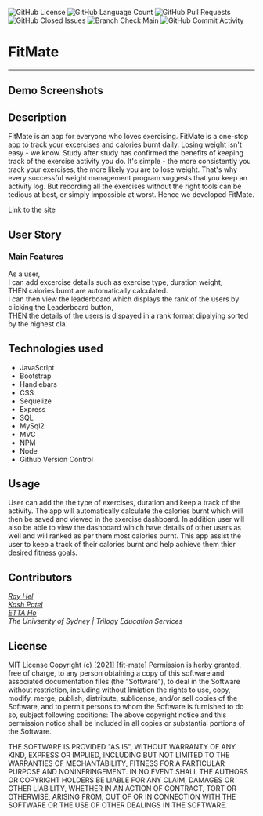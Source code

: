 <img alt="GitHub License" src="https://img.shields.io/apm/l/vim-mode">  <img alt="GitHub Language Count" src="https://img.shields.io/github/languages/count/kashpateltech/fit-mate">  <img alt="GitHub Pull Requests" src="https://img.shields.io/github/pulls/detail/state/kashpateltech/fit-mate/6">  <img alt="GitHub Closed Issues" src="https://img.shields.io/github/issues-closed-raw/kashpateltech/fit-mate">  <img alt="Branch Check Main" src="https://img.shields.io/github/checks-status/kashpateltech/fit-mate/main">  <img alt="GitHub Commit Activity" src="https://img.shields.io/github/commit-activity/w/kashpateltech/fit-mate">

# FitMate
---

## Demo Screenshots





## Description

FitMate is an app for everyone who loves exercising. FitMate is a one-stop app to track your excercises and calories burnt daily. Losing weight isn't easy - we know. Study after study has confirmed the benefits of keeping track of the exercise activity you do. It's simple - the more consistently you track your exercises, the more likely you are to lose weight.  That's why every successful weight management program suggests that you keep an activity log. But recording all the exercises without the right tools can be tedious at best, or simply impossible at worst. Hence we developed FitMate.

Link to the [site](https://DevRayHE.github.io/fit-mate)

## User Story 

### Main Features
As a user, <br>
I can add excercise details such as exercise type, duration weight, <br>
THEN calories burnt are automatically calculated. <br>
I can then view the leaderboard which displays the rank of the users by clicking the Leaderboard button,<br>
THEN the details of the users is dispayed in a rank format dipalying sorted by the highest cla. <br>


## Technologies used 

- JavaScript
- Bootstrap
- Handlebars
- CSS
- Sequelize
- Express
- SQL
- MySql2
- MVC
- NPM
- Node
- Github Version Control

## Usage 

User can add the the type of exercises, duration and keep a track of the activity. The app will automatically calculate the calories burnt which will then be saved and viewed in the sxercise dashboard. In addition user will also be able to view the dashboard wihich have details of other users as well and will ranked as per them most calories burnt. This app assist the user to keep a track of their calories burnt and help achieve them thier desired fitness goals. 

## Contributors

*[Ray Hel](https://github.com/DevRayHe)* <br>
*[Kash Patel](https://github.com/kashpateltech)* <br>
*[ETTA Ho](https://github.com/Etta0311)* <br>
*The Univserity of Sydney | Trilogy Education Services* <br>

## License 

MIT License
Copyright (c) [2021] [fit-mate]
Permission is herby granted, free of charge, to any person obtaining a copy of this software and associated documentation files (the "Software"), to deal in the Software without restriction, including without limiation the rights to use, copy, modify, merge, publish, distribute, sublicense, and/or sell copies of the Software, and to permit persons to whom the Software is furnished to do so, subject following coditions: 
The above copyright notice and this permission notice shall be included in all copies or substantial portions of the Software. 

THE SOFTWARE IS PROVIDED "AS IS", WITHOUT WARRANTY OF ANY KIND, EXPRESS OR IMPLIED, INCLUDING BUT NOT LIMITED TO THE WARRANTIES OF MECHANTABILITY, FITNESS FOR A PARTICULAR PURPOSE AND NONINFRINGEMENT. IN NO EVENT SHALL THE AUTHORS OR COPYRIGHT HOLDERS BE LIABLE FOR ANY CLAIM, DAMAGES OR OTHER LIABILITY, WHETHER IN AN ACTION OF CONTRACT, TORT OR OTHERWISE, ARISING FROM, OUT OF OR IN CONNECTION WITH THE SOFTWARE OR THE USE OF OTHER DEALINGS IN THE SOFTWARE.  
